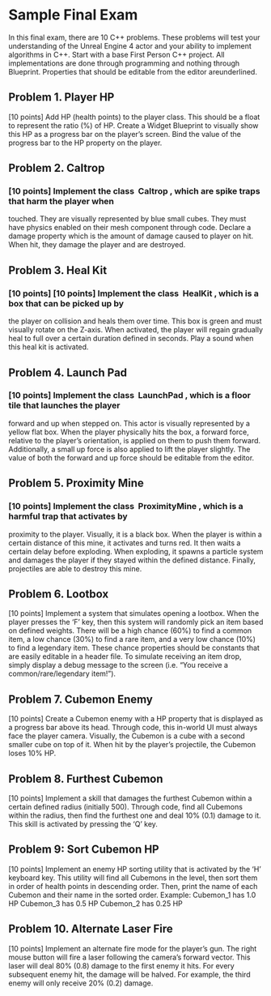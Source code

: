 # Sample Final Exam

In this final exam, there are 10 C++ problems. These problems will test your understanding
of the Unreal Engine 4 actor and your ability to implement algorithms in C++.
Start with a base First Person C++ project. All implementations are done through
programming and nothing through Blueprint. Properties that should be editable from the
editor are ​underlined​.

## Problem 1. Player HP

[10 points] Add HP (health points) to the player class. This should be a float to represent the
ratio (%) of HP. Create a Widget Blueprint to visually show this HP as a progress bar on the
player’s screen. Bind the value of the progress bar to the HP property on the player.

## Problem 2. Caltrop

### [10 points] Implement the class ​ Caltrop ​, which are spike traps that harm the player when

touched. They are visually represented by blue small cubes. They must have physics
enabled on their mesh component through code. Declare a ​damage​ property which is the
amount of damage caused to player on hit. When hit, they damage the player and are
destroyed.

## Problem 3. Heal Kit

### [10 points] ​[10 points] Implement the class ​ HealKit ​, which is a box that can be picked up by

the player on collision and heals them over time. This box is green and must visually rotate
on the Z-axis. When activated, the player will regain gradually heal to full over a certain
duration​ defined in seconds. Play a ​sound​ when this heal kit is activated.


## Problem 4. Launch Pad

### [10 points] ​Implement the class ​ LaunchPad ​, which is a floor tile that launches the player

forward and up when stepped on. This actor is visually represented by a yellow flat box.
When the player physically hits the box, a ​forward force​, relative to the player’s orientation,
is applied on them to push them forward. Additionally, a small ​up force​ is also applied to lift
the player slightly. The value of both the forward and up force should be editable from the
editor.

## Problem 5. Proximity Mine

### [10 points] ​Implement the class ​ ProximityMine ​, which is a harmful trap that activates by

proximity to the player. Visually, it is a black box. When the player is within a certain ​distance
of this mine, it activates and turns red. It then waits a certain ​delay​ before exploding. When
exploding, it spawns a ​particle system​ and damages the player if they stayed within the
defined distance. Finally, projectiles are able to destroy this mine.

## Problem 6. Lootbox

[10 points] ​Implement a system that simulates opening a lootbox. When the player presses
the ‘F’ key, then this system will randomly pick an item based on defined weights. There will
be a high chance (60%) to find a common item, a low chance (30%) to find a rare item, and
a very low chance (10%) to find a legendary item. These chance properties should be
constants that are easily editable in a header file. To simulate receiving an item drop, simply
display a debug message to the screen (i.e. “You receive a common/rare/legendary item!”).

## Problem 7. Cubemon Enemy

[10 points] ​Create a Cubemon enemy with a HP property that is displayed as a progress bar
above its head. Through code, this in-world UI must always face the player camera. Visually,
the Cubemon is a cube with a second smaller cube on top of it. When hit by the player’s
projectile, the Cubemon loses 10% HP.


## Problem 8. Furthest Cubemon

[10 points] ​Implement a skill that damages the furthest Cubemon within a certain defined
radius​ (initially 500). Through code, find all Cubemons within the radius, then find the
furthest one and deal 10% (0.1) damage to it. This skill is activated by pressing the ‘Q’ key.

## Problem 9: Sort Cubemon HP

[10 points] ​Implement an enemy HP sorting utility that is activated by the ‘H’ keyboard key.
This utility will find all Cubemons in the level, then sort them in order of health points in
descending order. Then, print the name of each Cubemon and their name in the sorted
order. Example:
Cubemon_1 has 1.0 HP
Cubemon_3 has 0.5 HP
Cubemon_2 has 0.25 HP

## Problem 10. Alternate Laser Fire

[10 points] ​Implement an alternate fire mode for the player’s gun. The right mouse button will
fire a laser following the camera’s forward vector. This laser will deal 80% (0.8) damage to
the first enemy it hits. For every subsequent enemy hit, the damage will be halved. For
example, the third enemy will only receive 20% (0.2) damage.
